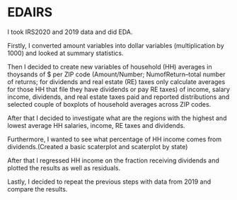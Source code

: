 # EDAIRS
I took IRS2020 and 2019 data and did EDA.

Firstly, I converted amount variables into dollar variables (multiplication by 1000)  and looked at summary statistics.

Then I decided to create new variables of household (HH) averages in thoysands of $ per ZIP code (Amount/Number; NumofReturn–total number of returns; for dividends and real estate (RE) taxes only calculate averages for those HH that file they have dividends or pay RE taxes) of income,  salary  income,  dividends,  and  real  estate  taxes  paid and reported  distributions and selected couple of boxplots of household averages across ZIP codes.

After that I decided to investigate what are the regions with the highest and lowest average HH salaries, income, RE taxes and dividends. 

Furthermore, I wanted to see what percentage of HH income comes from dividends.(Created a basic scaterplot and scaterplot by state)

After that I regressed HH income on the fraction receiving dividends and plotted the results as well as residuals.

Lastly, I decided to repeat the previous steps with data from 2019 and compare the results.


